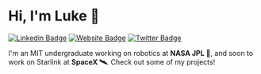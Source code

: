  # Hi, I'm Luke 👋
 
[![Linkedin Badge](https://img.shields.io/badge/-lucasigel-blue?style=flat&logo=Linkedin&logoColor=white&link=https://www.linkedin.com/in/lucas-igel-01803a117/)](https://www.linkedin.com/in/lucas-igel-01803a117/)
[![Website Badge](https://img.shields.io/badge/-lucasigel.com-47CCCC?style=flat&logo=Google-Chrome&logoColor=white&link=https://lucasigel.com)](https://lucasigel.com)
[![Twitter Badge](https://img.shields.io/badge/-@dukeigel-1ca0f1?style=flat&labelColor=1ca0f1&logo=twitter&logoColor=white&link=https://twitter.com/dukeigel)](https://twitter.com/dukeigel)

I'm an MIT undergraduate working on robotics at **NASA JPL 🚀**, and soon to work on Starlink at **SpaceX 🛰**. Check out some of my projects!


<!--
**dukeeagle/dukeeagle** is a ✨ _special_ ✨ repository because its `README.md` (this file) appears on your GitHub profile.

Here are some ideas to get you started:

- 🔭 I’m currently working on ...
- 🌱 I’m currently learning ...
- 👯 I’m looking to collaborate on ...
- 🤔 I’m looking for help with ...
- 💬 Ask me about ...
- 📫 How to reach me: ...
- 😄 Pronouns: ...
- ⚡ Fun fact: ...
-->
